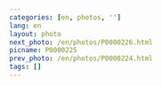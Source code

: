 ```yaml
---
categories: [en, photos, '']
lang: en
layout: photo
next_photo: /en/photos/P0000226.html
picname: P0000225
prev_photo: /en/photos/P0000224.html
tags: []
---
```

